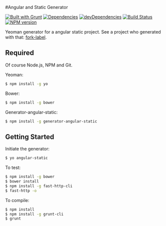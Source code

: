 #Angular and Static  Generator

[![Built with Grunt](https://cdn.gruntjs.com/builtwith.png)](http://gruntjs.com/)
[![Dependencies](https://david-dm.org/cedced19/generator-angular-static.png)](https://david-dm.org/cedced19/generator-angular-static)
[![devDependencies](https://david-dm.org/cedced19/generator-angular-static/dev-status.png)](https://david-dm.org/cedced19/generator-angular-static#info=devDependencies)
[![Build Status](https://travis-ci.org/cedced19/generator-angular-static.svg?branch=master)](https://travis-ci.org/cedced19/generator-angular-static)
[![NPM version](https://badge.fury.io/js/generator-angular-static.svg)](http://badge.fury.io/js/generator-angular-static)


Yeoman generator for a angular static project.
See a project who generated with that: [fork-label](http://cedced19.github.io/fork-label).

## Required

Of course Node.js, NPM and Git.

Yeoman:

```bash
$ npm install -g yo
```

Bower:

```bash
$ npm install -g bower
```

Generator-angular-static:

```bash
$ npm install -g generator-angular-static
```

## Getting Started

Initiate the generator:

```bash
$ yo angular-static
```

To test:
```bash
$ npm install -g bower
$ bower install
$ npm install -g fast-http-cli
$ fast-http -o
```

To compile:
```bash
$ npm install
$ npm install -g grunt-cli
$ grunt
```
